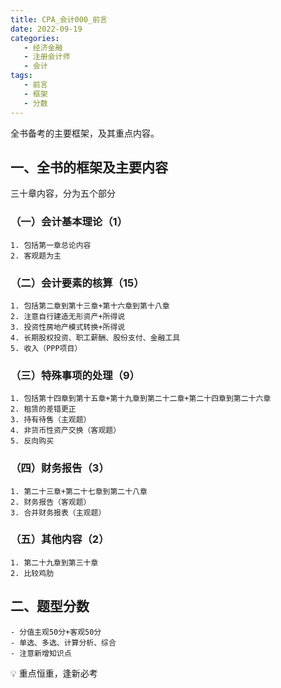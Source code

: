 ```yaml
---
title: CPA_会计000_前言
date: 2022-09-19
categories:
   - 经济金融
   - 注册会计师
   - 会计
tags: 
   - 前言
   - 框架
   - 分数 
---
```


全书备考的主要框架，及其重点内容。
<!-- more -->
## 一、全书的框架及主要内容
三十章内容，分为五个部分

### （一）会计基本理论（1）
	1. 包括第一章总论内容
	2. 客观题为主

### （二）会计要素的核算（15）
	1. 包括第二章到第十三章+第十六章到第十八章
	2. 注意自行建造无形资产+所得说
	3. 投资性房地产模式转换+所得说
	4. 长期股权投资、职工薪酬、股份支付、金融工具
	5. 收入（PPP项目）

### （三）特殊事项的处理（9）
	1. 包括第十四章到第十五章+第十九章到第二十二章+第二十四章到第二十六章
	2. 租赁的差错更正
	3. 持有待售（主观题）
	4. 非货币性资产交换（客观题）
	5. 反向购买

### （四）财务报告（3）
	1. 第二十三章+第二十七章到第二十八章
	2. 财务报告（客观题）
	3. 合并财务报表（主观题）

### （五）其他内容（2）
	1. 第二十九章到第三十章
	2. 比较鸡肋

## 二、题型分数
	- 分值主观50分+客观50分
	- 单选、多选、计算分析、综合
	- 注意新增知识点


💡 重点恒重，逢新必考
